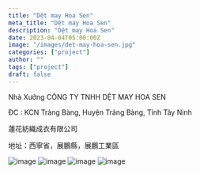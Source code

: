 ```yaml
---
title: "Dệt may Hoa Sen"
meta_title: "Dệt may Hoa Sen"
description: "Dệt may Hoa Sen"
date: 2023-04-04T05:00:00Z
image: "/images/det-may-hoa-sen.jpg"
categories: ["project"]
author: ""
tags: ["project"]
draft: false
---
```


Nhà Xưởng CÔNG TY TNHH DỆT MAY HOA SEN

ĐC : KCN Trảng Bàng, Huyện Trảng Bàng, Tỉnh Tây Ninh

蓮花紡織成衣有限公司

地址：西寧省，展鵬縣，展鵬工業區

![image](/images/det-may-hoa-sen.jpg)
![image](/images/det-may-hoa-sen-2.jpg)
![image](/images/det-may-hoa-sen-3.jpg)
![image](/images/det-may-hoa-sen-4.jpg)
